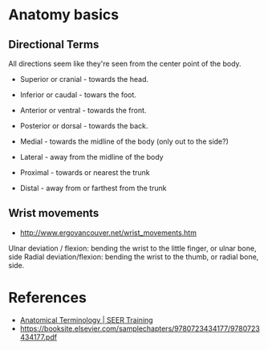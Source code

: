 # Anatomy basics

## Directional Terms
All directions seem like they're seen from the center point of the body.

* Superior or cranial - towards the head.
* Inferior or caudal - towars the foot.

* Anterior or ventral - towards the front.
* Posterior or dorsal - towards the back.

* Medial - towards the midline of the body (only out to the side?)
* Lateral - away from the midline of the body

* Proximal - towards or nearest the trunk
* Distal - away from or farthest from the trunk

## Wrist movements
* http://www.ergovancouver.net/wrist_movements.htm

Ulnar deviation / flexion: bending the wrist to the little finger, or ulnar bone, side
Radial deviation/flexion: bending the wrist to the thumb, or radial bone, side.

# References
* [Anatomical Terminology | SEER Training](https://training.seer.cancer.gov/anatomy/body/terminology.html)
* https://booksite.elsevier.com/samplechapters/9780723434177/9780723434177.pdf
